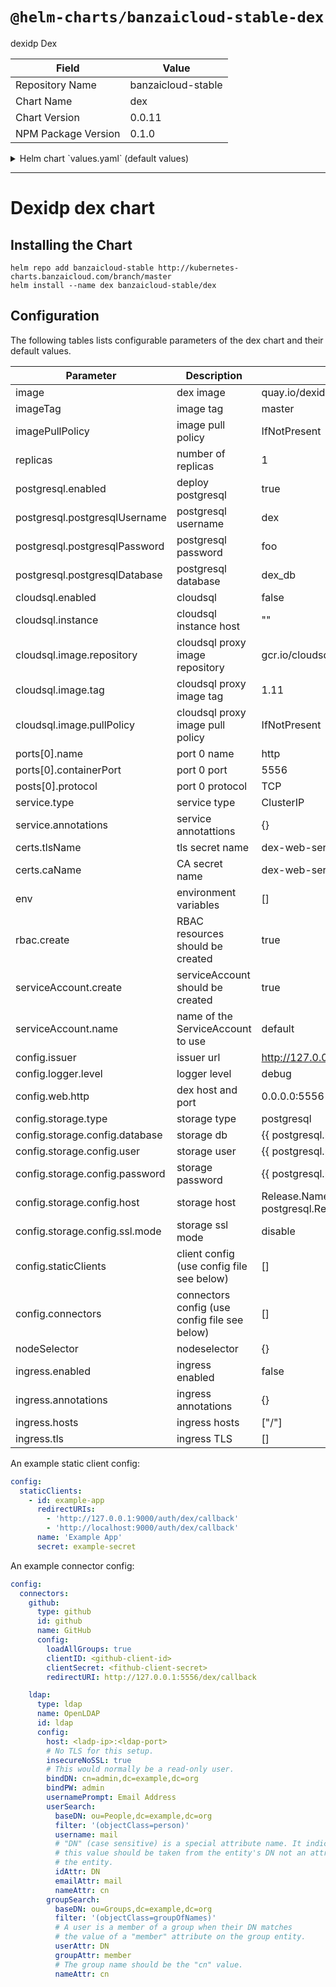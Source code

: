 # `@helm-charts/banzaicloud-stable-dex`

dexidp Dex

| Field               | Value              |
| ------------------- | ------------------ |
| Repository Name     | banzaicloud-stable |
| Chart Name          | dex                |
| Chart Version       | 0.0.11             |
| NPM Package Version | 0.1.0              |

<details>

<summary>Helm chart `values.yaml` (default values)</summary>

```yaml
# Default values for dex
# This is a YAML-formatted file.
# Declare name/value pairs to be passed into your templates.
# name: value

image: banzaicloud/dex-shim
imageTag: '0.3.2'
imagePullPolicy: 'IfNotPresent'

replicas: 1

postgresql:
  enabled: true
  postgresqlUsername: dex
  postgresqlPassword: foo
  postgresqlDatabase: dex_db

cloudsql:
  enabled: false
  image:
    repository: gcr.io/cloudsql-docker/gce-proxy
    tag: 1.11
    pullPolicy: IfNotPresent
  instance: ''

exampleApp:
  enabled: false
  clientID: ''
  clientSecret: ''
  redirectURI: ''

# resources:
# limits:
# cpu: 100m
# memory: 50Mi
# requests:
# cpu: 100m
# memory: 50Mi

ports:
  - name: http
    containerPort: 5556
    protocol: TCP
  - name: grpc
    containerPort: 5557
    protocol: TCP

service:
  type: ClusterIP
  annotations: {}

extraVolumes: []
extraVolumeMounts: []

certs:
  tlsName: ''
  caName: ''

env: []

rbac:
  create: true

serviceAccount:
  create: true
  name:

config:
  issuer: ''

  logger:
    level: ''

  web:
    http: ''

  grpc:
    addr: ''

  frontend:
    theme: ''

  storage:
    type: ''
    config:
      database: ''
      user: ''
      password: ''
      host: ''
      ssl:
        mode: ''

  staticClients: []

  connectors: {}

  enablePasswordDB: false
  staticPasswords: []

nodeSelector: {}

ingress:
  enabled: false
  annotations:
    {}
    #kubernetes.io/ingress.class: traefik
    #ingress.kubernetes.io/ssl-redirect: "false"
    #traefik.frontend.rule.type: PathPrefix
  hosts:
    - '/'
    # - "domain.com/xyz"
    # - "domain.com"
  tls: []
  #  - secretName: chart-example-tls
  #    hosts:
  #      - chart-example.local
```

</details>

---

# Dexidp dex chart

## Installing the Chart

```shell
helm repo add banzaicloud-stable http://kubernetes-charts.banzaicloud.com/branch/master
helm install --name dex banzaicloud-stable/dex
```

## Configuration

The following tables lists configurable parameters of the dex chart and their default values.

| Parameter                      | Description                                   | Default                                                           |
| ------------------------------ | --------------------------------------------- | ----------------------------------------------------------------- |
| image                          | dex image                                     | quay.io/dexidp/dex                                                |
| imageTag                       | image tag                                     | master                                                            |
| imagePullPolicy                | image pull policy                             | IfNotPresent                                                      |
| replicas                       | number of replicas                            | 1                                                                 |
| postgresql.enabled             | deploy postgresql                             | true                                                              |
| postgresql.postgresqlUsername  | postgresql username                           | dex                                                               |
| postgresql.postgresqlPassword  | postgresql password                           | foo                                                               |
| postgresql.postgresqlDatabase  | postgresql database                           | dex_db                                                            |
| cloudsql.enabled               | cloudsql                                      | false                                                             |
| cloudsql.instance              | cloudsql instance host                        | ""                                                                |
| cloudsql.image.repository      | cloudsql proxy image repository               | gcr.io/cloudsql-docker/gce-proxy                                  |
| cloudsql.image.tag             | cloudsql proxy image tag                      | 1.11                                                              |
| cloudsql.image.pullPolicy      | cloudsql proxy image pull policy              | IfNotPresent                                                      |
| ports[0].name                  | port 0 name                                   | http                                                              |
| ports[0].containerPort         | port 0 port                                   | 5556                                                              |
| posts[0].protocol              | port 0 protocol                               | TCP                                                               |
| service.type                   | service type                                  | ClusterIP                                                         |
| service.annotations            | service annotattions                          | {}                                                                |
| certs.tlsName                  | tls secret name                               | dex-web-server-tls                                                |
| certs.caName                   | CA secret name                                | dex-web-server-ca                                                 |
| env                            | environment variables                         | []                                                                |
| rbac.create                    | RBAC resources should be created              | true                                                              |
| serviceAccount.create          | serviceAccount should be created              | true                                                              |
| serviceAccount.name            | name of the ServiceAccount to use             | default                                                           |
| config.issuer                  | issuer url                                    | http://127.0.0.1:5556/dex                                         |
| config.logger.level            | logger level                                  | debug                                                             |
| config.web.http                | dex host and port                             | 0.0.0.0:5556                                                      |
| config.storage.type            | storage type                                  | postgresql                                                        |
| config.storage.config.database | storage db                                    | {{ postgresql.postgresqlDatabase }}                               |
| config.storage.config.user     | storage user                                  | {{ postgresql.postgresqlUsername }}                               |
| config.storage.config.password | storage password                              | {{ postgresql.postgresqlPassword }}                               |
| config.storage.config.host     | storage host                                  | Release.Name-postgresql.Release.Namespace..svc.cluster.local:5432 |
| config.storage.config.ssl.mode | storage ssl mode                              | disable                                                           |
| config.staticClients           | client config (use config file see below)     | []                                                                |
| config.connectors              | connectors config (use config file see below) | []                                                                |
| nodeSelector                   | nodeselector                                  | {}                                                                |
| ingress.enabled                | ingress enabled                               | false                                                             |
| ingress.annotations            | ingress annotations                           | {}                                                                |
| ingress.hosts                  | ingress hosts                                 | ["/"]                                                             |
| ingress.tls                    | ingress TLS                                   | []                                                                |

An example static client config:

```yaml
config:
  staticClients:
    - id: example-app
      redirectURIs:
        - 'http://127.0.0.1:9000/auth/dex/callback'
        - 'http://localhost:9000/auth/dex/callback'
      name: 'Example App'
      secret: example-secret
```

An example connector config:

```yaml
config:
  connectors:
    github:
      type: github
      id: github
      name: GitHub
      config:
        loadAllGroups: true
        clientID: <github-client-id>
        clientSecret: <fithub-client-secret>
        redirectURI: http://127.0.0.1:5556/dex/callback

    ldap:
      type: ldap
      name: OpenLDAP
      id: ldap
      config:
        host: <ladp-ip>:<ldap-port>
        # No TLS for this setup.
        insecureNoSSL: true
        # This would normally be a read-only user.
        bindDN: cn=admin,dc=example,dc=org
        bindPW: admin
        usernamePrompt: Email Address
        userSearch:
          baseDN: ou=People,dc=example,dc=org
          filter: '(objectClass=person)'
          username: mail
          # "DN" (case sensitive) is a special attribute name. It indicates that
          # this value should be taken from the entity's DN not an attribute on
          # the entity.
          idAttr: DN
          emailAttr: mail
          nameAttr: cn
        groupSearch:
          baseDN: ou=Groups,dc=example,dc=org
          filter: '(objectClass=groupOfNames)'
          # A user is a member of a group when their DN matches
          # the value of a "member" attribute on the group entity.
          userAttr: DN
          groupAttr: member
          # The group name should be the "cn" value.
          nameAttr: cn
```

